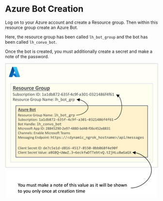 # Azure Bot Creation

Log on to your Azure account and create a Resource group.
Then within this resource group create an Azure Bot.

Here, the resource group has been called `lh_bot_group` and the bot has been called `lh_convo_bot`.

Once the bot is created, you must additionally create a secret and make a note of the password.

![Azure Bot Configuration](../img/azure_bot_config.png)
